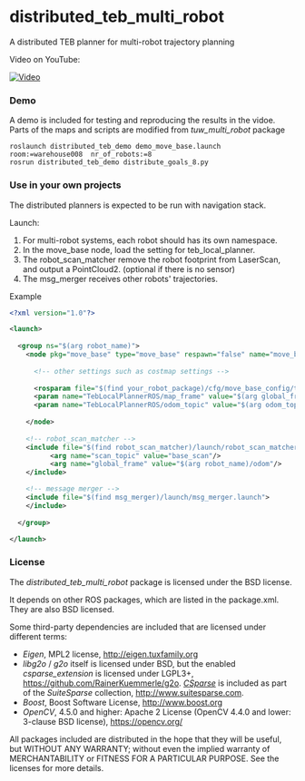 # distributed_teb_multi_robot
 A distributed TEB planner for multi-robot trajectory planning

Video on YouTube:

[![Video](https://img.youtube.com/vi/LnB0i0jpYLM/0.jpg)](https://www.youtube.com/watch?v=LnB0i0jpYLM "Video")


### Demo

A demo is included for testing and reproducing the results in the vidoe. Parts of the maps and scripts are modified from *tuw_multi_robot* package

```
roslaunch distributed_teb_demo demo_move_base.launch room:=warehouse008  nr_of_robots:=8
rosrun distributed_teb_demo distribute_goals_8.py
```

### Use in your own projects

The distributed planners is expected to be run with navigation stack.

Launch:

1. For multi-robot systems, each robot should has its own namespace. 
2. In the move_base node, load the setting for teb_local_planner.
3. The robot_scan_matcher remove the robot footprint from LaserScan, and output a PointCloud2. (optional if there is no sensor)
4. The msg_merger receives other robots' trajectories.

Example
```xml
<?xml version="1.0"?>

<launch>
	
  <group ns="$(arg robot_name)">
    <node pkg="move_base" type="move_base" respawn="false" name="move_base" output="screen">
      
      <!-- other settings such as costmap settings -->
      
      <rosparam file="$(find your_robot_package)/cfg/move_base_config/teb_local_planner_params.yaml" command="load" />
      <param name="TebLocalPlannerROS/map_frame" value="$(arg global_frame)"/>
      <param name="TebLocalPlannerROS/odom_topic" value="$(arg odom_topic)"/>
      
    </node>
 
    <!-- robot_scan_matcher -->
    <include file="$(find robot_scan_matcher)/launch/robot_scan_matcher.launch">
  		  <arg name="scan_topic" value="base_scan"/>
  		  <arg name="global_frame" value="$(arg robot_name)/odom"/>
    </include>

    <!-- message merger -->
    <include file="$(find msg_merger)/launch/msg_merger.launch">
    </include>
 
  </group>

</launch>
```

### License

The *distributed_teb_multi_robot* package is licensed under the BSD license. 

It depends on other ROS packages, which are listed in the package.xml. They are also BSD licensed.

Some third-party dependencies are included that are licensed under different terms:
 - *Eigen*, MPL2 license, http://eigen.tuxfamily.org
 - *libg2o* / *g2o* itself is licensed under BSD, but the enabled *csparse_extension* is licensed under LGPL3+, 
   https://github.com/RainerKuemmerle/g2o. [*CSparse*](http://www.cise.ufl.edu/research/sparse/CSparse/) is included as part of the *SuiteSparse* collection, http://www.suitesparse.com. 
 - *Boost*, Boost Software License, http://www.boost.org
 - *OpenCV*, 4.5.0 and higher: Apache 2 License (OpenCV 4.4.0 and lower: 3-clause BSD license), https://opencv.org/

All packages included are distributed in the hope that they will be useful, but WITHOUT ANY WARRANTY; without even the implied warranty of MERCHANTABILITY or FITNESS FOR A PARTICULAR PURPOSE. See the licenses for more details.
